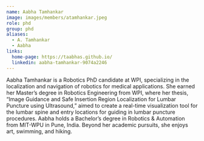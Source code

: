 ```yaml
---
name: Aabha Tamhankar
image: images/members/atamhankar.jpeg
role: phd 
group: phd
aliases:
  - A. Tamhankar
  - Aabha
links:
  home-page: https://taabhas.github.io/
  linkedin: aabha-tamhankar-9074a2246
---
```


Aabha Tamhankar is a Robotics PhD candidate at WPI, specializing in the localization and navigation of robotics for medical applications. She earned her Master’s degree in Robotics Engineering from WPI, where her thesis, “Image Guidance and Safe Insertion Region Localization for Lumbar Puncture using Ultrasound,” aimed to create a real-time visualization tool for the lumbar spine and entry locations for guiding in lumbar puncture procedures. Aabha holds a Bachelor’s degree in Robotics & Automation from MIT-WPU in Pune, India. Beyond her academic pursuits, she enjoys art, swimming, and hiking. 
